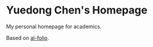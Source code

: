 # Yuedong Chen's Homepage

My personal homepage for academics.

Based on [al-folio](https://github.com/alshedivat/al-folio). 
